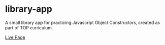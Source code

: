 # library-app
A small library app for practicing Javascript Object Constructors, created as part of TOP curriculum.

[Live Page](https://ta457.github.io/library-app/)
